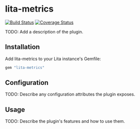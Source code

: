 # lita-metrics

[![Build Status](https://travis-ci.org/tristaneuan/lita-metrics.png?branch=master)](https://travis-ci.org/tristaneuan/lita-metrics)
[![Coverage Status](https://coveralls.io/repos/tristaneuan/lita-metrics/badge.png)](https://coveralls.io/r/tristaneuan/lita-metrics)

TODO: Add a description of the plugin.

## Installation

Add lita-metrics to your Lita instance's Gemfile:

``` ruby
gem "lita-metrics"
```

## Configuration

TODO: Describe any configuration attributes the plugin exposes.

## Usage

TODO: Describe the plugin's features and how to use them.
